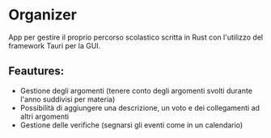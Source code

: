 # Organizer

App per gestire il proprio percorso scolastico scritta in Rust con l'utilizzo del framework Tauri per la GUI.

## Feautures:

- Gestione degli argomenti (tenere conto degli argomenti svolti durante l'anno suddivisi per materia)
- Possibilità di aggiungere una descrizione, un voto e dei collegamenti ad altri argomenti
- Gestione delle verifiche (segnarsi gli eventi come in un calendario)